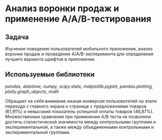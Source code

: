 # Анализ воронки продаж и применение А/А/В-тестирования

## Задача
Изучение поведения пользователей мобильного приложения, анализ воронки продаж и проведение A/A/B-эксперимента для определения лучшего варианта шрифтов в приложении.

## Используемые библиотеки
_pandas, datetime, numpy, scipy.stats, matplotlib.pyplot, pandas.plotting, plotly.graph_objects, math_

Обращает на себя внимание низкая конверсия пользователей на этапе перехода с главного экрана к странице с предложениями товаров (61,91%) и невысокий показатель успешной оплаты товаров (46,87%). Множественные сравнения при применении А/В теста не позволили достичь статистической значимости между контрольными группами и экспериментальной, а также между объединенными контрольными и экспериментальной группами.
